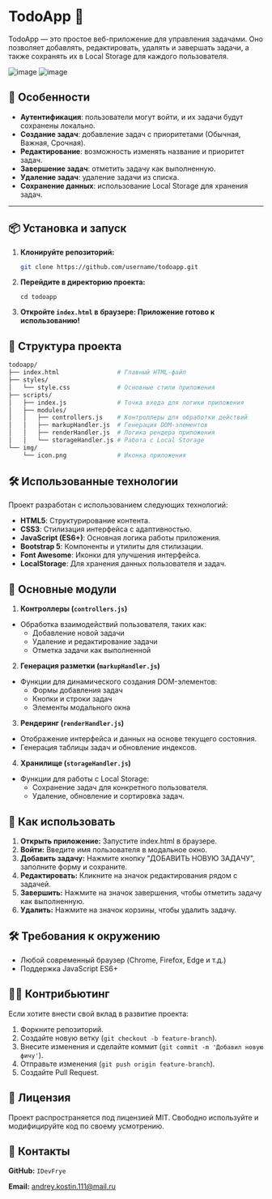 # TodoApp 📝

TodoApp — это простое веб-приложение для управления задачами. Оно позволяет добавлять, редактировать, удалять и завершать задачи, а также сохранять их в Local Storage для каждого пользователя. 

![image](https://github.com/user-attachments/assets/e069dfb0-67df-40da-869f-b1bd13df53bc)
![image](https://github.com/user-attachments/assets/730213e4-c4a4-44c8-bf45-97281841c241)


## 🚀 Особенности

- **Аутентификация**: пользователи могут войти, и их задачи будут сохранены локально.
- **Создание задач**: добавление задач с приоритетами (Обычная, Важная, Срочная).
- **Редактирование**: возможность изменять название и приоритет задач.
- **Завершение задач**: отметить задачу как выполненную.
- **Удаление задач**: удаление задачи из списка.
- **Сохранение данных**: использование Local Storage для хранения задач.

---

## 📦 Установка и запуск

1. **Клонируйте репозиторий:**
   ```bash
   git clone https://github.com/username/todoapp.git
   ```
2. **Перейдите в директорию проекта:**
   ```
   cd todoapp
   ```
3. **Откройте `index.html` в браузере: Приложение готово к использованию!**

## 📂 Структура проекта
```bash
todoapp/
├── index.html                # Главный HTML-файл
├── styles/
│   └── style.css             # Основные стили приложения
├── scripts/
│   ├── index.js              # Точка входа для логики приложения
│   ├── modules/
│   │   ├── controllers.js    # Контроллеры для обработки действий
│   │   ├── markupHandler.js  # Генерация DOM-элементов
│   │   ├── renderHandler.js  # Логика рендера приложения
│   │   └── storageHandler.js # Работа с Local Storage
└── img/
    └── icon.png              # Иконка приложения

```

## 🛠️ Использованные технологии

Проект разработан с использованием следующих технологий:

- **HTML5**: Структурирование контента.
- **CSS3**: Стилизация интерфейса с адаптивностью.
- **JavaScript (ES6+)**: Основная логика работы приложения.
- **Bootstrap 5**: Компоненты и утилиты для стилизации.
- **Font Awesome**: Иконки для улучшения интерфейса.
- **LocalStorage**: Для хранения данных пользователя и задач.

## 📝 Основные модули
1. **Контроллеры (`controllers.js`)**
+ Обработка взаимодействий пользователя, таких как:
  + Добавление новой задачи
  + Удаление и редактирование задачи
  + Отметка задачи как выполненной
2. **Генерация разметки (`markupHandler.js`)**
+ Функции для динамического создания DOM-элементов:
  + Формы добавления задач
  + Кнопки и строки задач
  + Элементы модального окна
3. **Рендеринг (`renderHandler.js`)**
+ Отображение интерфейса и данных на основе текущего состояния.
+ Генерация таблицы задач и обновление индексов.
4. **Хранилище (`storageHandler.js`)**
+ Функции для работы с Local Storage:
  + Сохранение задач для конкретного пользователя.
  + Удаление, обновление и сортировка задач.

## 🎯 Как использовать
1. **Открыть приложение:** Запустите index.html в браузере.
2. **Войти:** Введите имя пользователя в модальное окно.
3. **Добавить задачу:** Нажмите кнопку "ДОБАВИТЬ НОВУЮ ЗАДАЧУ", заполните форму и сохраните.
4. **Редактировать:** Кликните на значок редактирования рядом с задачей.
5. **Завершить:** Нажмите на значок завершения, чтобы отметить задачу как выполненную.
6. **Удалить:** Нажмите на значок корзины, чтобы удалить задачу.

## 🛠️ Требования к окружению
* Любой современный браузер (Chrome, Firefox, Edge и т.д.)
* Поддержка JavaScript ES6+

## 🧑‍💻 Контрибьютинг
Если хотите внести свой вклад в развитие проекта:
1. Форкните репозиторий.
2. Создайте новую ветку (`git checkout -b feature-branch`).
3. Внесите изменения и сделайте коммит (`git commit -m 'Добавил новую фичу'`).
4. Отправьте изменения (`git push origin feature-branch`).
5. Создайте Pull Request.


## 📜 Лицензия
Проект распространяется под лицензией MIT.
Свободно используйте и модифицируйте код по своему усмотрению.

## 📧 Контакты
**GitHub:** `IDevFrye`

**Email:** [andrey.kostin.111@mail.ru](mailto:andrey.kostin.111@mail.ru)
